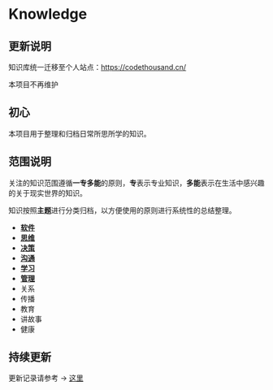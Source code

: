 # Knowledge

## 更新说明

知识库统一迁移至个人站点：https://codethousand.cn/

本项目不再维护

## 初心

本项目用于整理和归档日常所思所学的知识。

## 范围说明

关注的知识范围遵循**一专多能**的原则，**专**表示专业知识，**多能**表示在生活中感兴趣的关于现实世界的知识。

知识按照**主题**进行分类归档，以方便使用的原则进行系统性的总结整理。

- [**软件**](https://github.com/anchem/Knowledge/blob/main/software/main.md)
- [**思维**](https://github.com/anchem/Knowledge/blob/main/thoughts/main.md)
- [**决策**](https://github.com/anchem/Knowledge/blob/main/decision/main.md)
- [**沟通**](https://github.com/anchem/Knowledge/blob/main/communication/main.md)
- [**学习**](https://github.com/anchem/Knowledge/blob/main/learning/main.md)
- [**管理**](https://github.com/anchem/Knowledge/blob/main/management/main.md)
- 关系
- 传播
- 教育
- 讲故事
- 健康

## 持续更新

更新记录请参考 -> [这里](https://github.com/anchem/Knowledge/blob/main/changelog.md)
